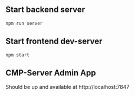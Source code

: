 ## Start backend server
```
npm run server
```

## Start frontend dev-server
```
npm start
```

## CMP-Server Admin App
Should be up and available at http://localhost:7847
